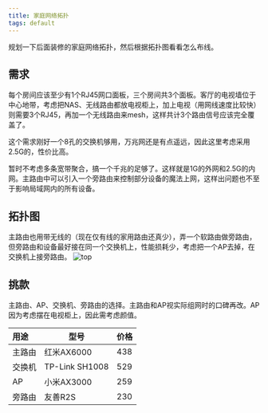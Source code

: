 ```yaml
---
title: 家庭网络拓扑
tags: default
---
```




规划一下后面装修的家庭网络拓扑，然后根据拓扑图看看怎么布线。

## 需求

每个房间应该至少有1个RJ45网口面板，三个房间共3个面板。客厅的电视墙位于中心地带，考虑把NAS、无线路由都放电视柜上，加上电视（用网线速度比较快）则需要3个RJ45，再加一个无线路由来mesh，这样共计3个路由信号应该完全覆盖了。

这个需求刚好一个8孔的交换机够用，万兆网还是有点遥远，因此这里考虑采用2.5G的，性价比高。

暂时不考虑多条宽带聚合，搞一个千兆的足够了。这样就是1G的外网和2.5G的内网。主路由中可以引入一个旁路由来控制部分设备的魔法上网，这样出问题也不至于影响局域网内的所有设备。

## 拓扑图
主路由也用带无线的（现在仅有线的家用路由还真少），弄一个软路由做旁路由，但旁路由和设备最好接在同一个交换机上，性能损耗少，考虑把一个AP去掉，在交换机上接旁路由。
![top](https://raw.githubusercontent.com/pzweuj/pzweuj.github.io/master/downloads/images/network_topology.png)


## 挑款
主路由、AP、交换机、旁路由的选择。主路由和AP视实际组网时的口碑再改。AP因为考虑摆在电视柜上，因此需考虑颜值。

| 用途   | 型号           | 价格 |
| :----- | -------------- | ---- |
| 主路由 | 红米AX6000     | 438  |
| 交换机 | TP-Link SH1008 | 529  |
| AP     | 小米AX3000     | 259  |
| 旁路由 | 友善R2S        | 230  |



